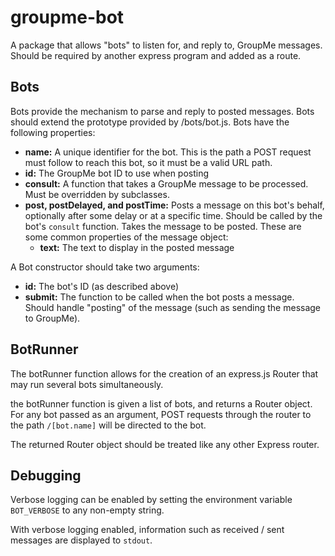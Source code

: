 # groupme-bot
A package that allows "bots" to listen for, and reply to, GroupMe messages. Should be required by another express program and added as a route.

## Bots
Bots provide the mechanism to parse and reply to posted messages. Bots should extend the prototype provided by /bots/bot.js. Bots have the following properties:

  * **name:** A unique identifier for the bot. This is the path a POST request must follow to reach this bot, so it must be a valid URL path.
  * **id:** The GroupMe bot ID to use when posting
  * **consult:** A function that takes a GroupMe message to be processed. Must be overridden by subclasses.
  * **post, postDelayed, and postTime:** Posts a message on this bot's behalf, optionally after some delay or at a specific time. Should be called by the bot's `consult` function. Takes the message to be posted. These are some common properties of the message object:
    * **text:** The text to display in the posted message

A Bot constructor should take two arguments:
  * **id:** The bot's ID (as described above)
  * **submit:** The function to be called when the bot posts a message. Should handle "posting" of the message (such as sending the message to GroupMe).

## BotRunner
The botRunner function allows for the creation of an express.js Router that may run several bots simultaneously.

the botRunner function is given a list of bots, and returns a Router object. For any bot passed as an argument, POST requests through the router to the path `/[bot.name]` will be directed to the bot.

The returned Router object should be treated like any other Express router.

## Debugging
Verbose logging can be enabled by setting the environment variable `BOT_VERBOSE` to any non-empty string.

With verbose logging enabled, information such as received / sent messages are displayed to `stdout`.